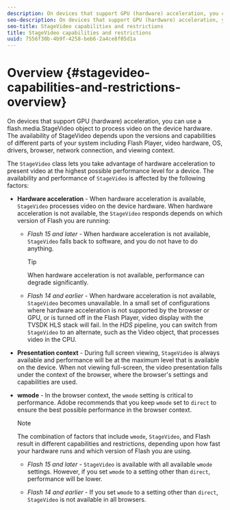 ```yaml
---
description: On devices that support GPU (hardware) acceleration, you can use a flash.media.StageVideo object to process video on the device hardware. The availability of StageVideo depends upon the versions and capabilities of different parts of your system including Flash Player, video hardware, OS, drivers, browser, network connection, and viewing context.
seo-description: On devices that support GPU (hardware) acceleration, you can use a flash.media.StageVideo object to process video on the device hardware. The availability of StageVideo depends upon the versions and capabilities of different parts of your system including Flash Player, video hardware, OS, drivers, browser, network connection, and viewing context.
seo-title: StageVideo capabilities and restrictions
title: StageVideo capabilities and restrictions
uuid: 7556f30b-4b9f-4258-beb6-2a4ce8f05d1a
---
```


# Overview {#stagevideo-capabilities-and-restrictions-overview}

On devices that support GPU (hardware) acceleration, you can use a flash.media.StageVideo object to process video on the device hardware. The availability of StageVideo depends upon the versions and capabilities of different parts of your system including Flash Player, video hardware, OS, drivers, browser, network connection, and viewing context.

The `StageVideo` class lets you take advantage of hardware acceleration to present video at the highest possible performance level for a device. The availability and performance of `StageVideo` is affected by the following factors:

* **Hardware acceleration** - When hardware acceleration is available, `StageVideo` processes video on the device hardware. When hardware acceleration is not available, the `StageVideo` responds depends on which version of Flash you are running:

    * *Flash 15 and later* - When hardware acceleration is not available, `StageVideo` falls back to software, and you do not have to do anything.     
    
      >[!TIP]
      >
      >When hardware acceleration is not available, performance can degrade significantly.

    * *Flash 14 and earlier* - When hardware acceleration is not available, `StageVideo` becomes unavailable. In a small set of configurations where hardware acceleration is not supported by the browser or GPU, or is turned off in the Flash Player, video display with the TVSDK HLS stack will fail. In the *HDS* pipeline, you can switch from `StageVideo` to an alternate, such as the Video object, that processes video in the CPU.

* **Presentation context** - During full screen viewing, `StageVideo` is always available and performance will be at the maximum level that is available on the device. When not viewing full-screen, the video presentation falls under the context of the browser, where the browser's settings and capabilities are used. 

* **wmode** - In the browser context, the `wmode` setting is critical to performance. Adobe recommends that you keep `wmode` set to `direct` to ensure the best possible performance in the browser context. 

  >[!NOTE]
  >
  >The combination of factors that include `wmode`, `StageVideo`, and Flash result in different capabilities and restrictions, depending upon how fast your hardware runs and which version of Flash you are using.

    * *Flash 15 and later* - `StageVideo` is available with all available `wmode` settings. However, if you set `wmode` to a setting other than `direct`, performance will be lower. 
    
    * *Flash 14 and earlier* - If you set `wmode` to a setting other than `direct`, `StageVideo` is not available in all browsers.

